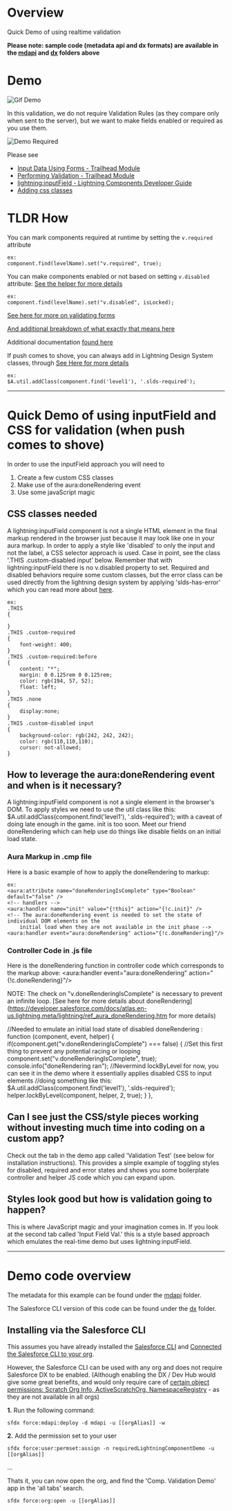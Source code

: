 # Overview

Quick Demo of using realtime validation

**Please note: sample code (metadata api and dx formats) are available in the [mdapi](./mdapi) and [dx](./dx) folders above**

# Demo

![Gif Demo](doc/images/demo.gif)

In this validation, we do not require Validation Rules (as they compare only when sent to the server), but we want to make fields enabled or required as you use them.

![Demo Required](doc/images/demoRequired.gif)

Please see

* [Input Data Using Forms - Trailhead Module](https://trailhead.salesforce.com/modules/lex_dev_lc_basics/units/lex_dev_lc_basics_forms)
* [Performing Validation - Trailhead Module](https://trailhead.salesforce.com/modules/lex_dev_lc_basics/units/lex_dev_lc_basics_forms#Tdxn4tBKheading7)
* [lightning:inputField - Lightning Components Developer Guide](https://developer.salesforce.com/docs/atlas.en-us.lightning.meta/lightning/aura_compref_lightning_inputField.htm?search_text=lightning:inputField)
* [Adding css classes](https://developer.salesforce.com/docs/atlas.en-us.lightning.meta/lightning/js_cb_styles.htm)

# TLDR How

You can mark components required at runtime by setting the `v.required` attribute

	ex:
	component.find(levelName).set("v.required", true);

You can make components enabled or not based on setting `v.disabled` attribute:
[See the helper for more details](dx/force-app/main/default/aura/ltng_RealtimeValidation/ltng_RealtimeValidationHelper.js)

	ex:
	component.find(levelName).set("v.disabled", isLocked);

[See here for more on validating forms](https://trailhead.salesforce.com/modules/lex_dev_lc_basics/units/lex_dev_lc_basics_forms#Tdxn4tBKheading7)

[And additional breakdown of what exactly that means here](https://salesforce.stackexchange.com/questions/184525/help-me-to-undestand-this-lightning-helper-methods-reduce-showhelpmessageifin#answer-184535)

Additional documentation [found here](https://developer.salesforce.com/docs/atlas.en-us.lightning.meta/lightning/js_validate_fields.htm)

If push comes to shove, you can always add in Lightning Design System classes, through  [See Here for more details](https://developer.salesforce.com/docs/atlas.en-us.lightning.meta/lightning/js_cb_styles.htm)

	ex:
	$A.util.addClass(component.find('level1'), '.slds-required');

---

# Quick Demo of using inputField and CSS for validation (when push comes to shove)

In order to use the inputField approach you will need to
1. Create a few custom CSS classes
2. Make use of the aura:doneRendering event
3. Use some javaScript magic

## CSS classes needed

A lightning:inputField component is not a single HTML element in the final markup rendered in the browser just because it may look like one in your aura markup. In order to apply a style like 'disabled' to only the input and not the label, a CSS selector approach is used. Case in point, see the class '.THIS .custom-disabled input' below. Remember that with lightning:inputField there is no v.disabled property to set. Required and disabled behaviors require some custom classes, but the error class can be used directly from the lightning design system by applying 'slds-has-error' which you can read more about [here](https://developer.salesforce.com/docs/atlas.en-us.lightning.meta/lightning/js_cb_styles.htm).

	ex:
	.THIS  
	{  
	
	}  
	.THIS .custom-required  
	{  
		font-weight: 400;  
	}  
	.THIS .custom-required:before  
	{  
		content: "*";  
		margin: 0 0.125rem 0 0.125rem;  
		color: rgb(194, 57, 52);  
		float: left;  
	}  
	.THIS .none  
	{  
		display:none;  
	}  
	.THIS .custom-disabled input  
	{ 
		background-color: rgb(242, 242, 242);  
		color: rgb(110,110,110);  
		cursor: not-allowed;  
	}  

## How to leverage the aura:doneRendering event and when is it necessary?

A lightning:inputField component is not a single element in the browser's DOM. To apply styles we need to use the util class like this: $A.util.addClass(component.find('level1'), '.slds-required'); with a caveat of doing late enough in the game. init is too soon. Meet our friend doneRendering which can help use do things like disable fields on an initial load state.

### Aura Markup in .cmp file

Here is a basic example of how to apply the doneRendering to markup:

	ex:
	<aura:attribute name="doneRenderingIsComplete" type="Boolean" default="false" />  
	<!-- handlers -->  
	<aura:handler name="init" value="{!this}" action="{!c.init}" />  
	<!-- The aura:doneRendering event is needed to set the state of individual DOM elements on the  
		initial load when they are not available in the init phase -->  
	<aura:handler event="aura:doneRendering" action="{!c.doneRendering}"/>  

### Controller Code in .js file

Here is the doneRendering function in controller code which corresponds to the markup above:
<aura:handler event="aura:doneRendering" action="{!c.doneRendering}"/>

NOTE: The check on "v.doneRenderingIsComplete" is necessary to prevent an infinite loop. [See here for more details about doneRendering] (https://developer.salesforce.com/docs/atlas.en-us.lightning.meta/lightning/ref_aura_doneRendering.htm for more details)

//Needed to emulate an initial load state of disabled
doneRendering : function (component, event, helper)
{
	if(component.get("v.doneRenderingIsComplete") === false)
	{
		//Set this first thing to prevent any potential racing or looping
		component.set("v.doneRenderingIsComplete", true);
		console.info("doneRendering ran");
		//Nevermind lockByLevel for now, you can see it in the demo where it essentially applies disabled CSS to input elements
		//doing something like this: $A.util.addClass(component.find('level1'), '.slds-required');
		helper.lockByLevel(component, helper, 2, true);
	}
},

## Can I see just the CSS/style pieces working without investing much time into coding on a custom app?

Check out the tab in the demo app called 'Validation Test' (see below for installation instructions). This provides a simple example of toggling styles for disabled, required and error states and shows you some boilerplate controller and helper JS code which you can expand upon.

## Styles look good but how is validation going to happen?

This is where JavaScript magic and your imagination comes in. If you look at the second tab called 'Input Field Val.' this is a style based approach which emulates the real-time demo but uses lightning:inputField.

---

# Demo code overview

The metadata for this example can be found under the [mdapi](./mdapi) folder.

The Salesforce CLI version of this code can be found under the [dx](./dx) folder.

## Installing via the Salesforce CLI

This assumes you have already installed the [Salesforce CLI]() and [Connected the Salesforce CLI to your org](https://developer.salesforce.com/docs/atlas.en-us.sfdx_dev.meta/sfdx_dev/sfdx_dev_auth_web_flow.htm).

However, the Salesforce CLI can be used with any org and does not require Salesforce DX to be enabled. (Although enabling the DX / Dev Hub would give some great benefits, and would only require care of [certain object permissions: Scratch Org Info, ActiveScratchOrg, NamespaceRegistry](https://developer.salesforce.com/docs/atlas.en-us.sfdx_setup.meta/sfdx_setup/sfdx_setup_add_users.htm) - as they are not available in all orgs)

**1.** Run the following command:

	sfdx force:mdapi:deploy -d mdapi -u [[orgAlias]] -w

**2.** Add the permission set to your user

	sfdx force:user:permset:assign -n requiredLightningComponentDemo -u [[orgAlias]]
	
...

Thats it, you can now open the org, and find the 'Comp. Validation Demo' app in the 'all tabs' search.

	sfdx force:org:open -u [[orgAlias]]


